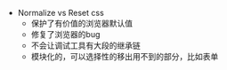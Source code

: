 - Normalize vs Reset css
  - 保护了有价值的浏览器默认值
  - 修复了浏览器的bug
  - 不会让调试工具有大段的继承链
  - 模块化的，可以选择性的移出用不到的部分，比如表单